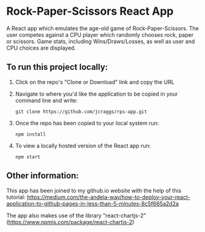 # Rock-Paper-Scissors React App

A React app which emulates the age-old game of Rock-Paper-Scissors. The user competes against a CPU player which randomly chooses rock, paper or scissors. Game stats, including Wins/Draws/Losses, as well as user and CPU choices are displayed.

## To run this project locally:

1. Click on the repo's "Clone or Download" link and copy the URL
2. Navigate to where you'd like the application to be copied in your command line and write:

   ```
   git clone https://github.com/jcraggs/rps-app.git
   ```
3. Once the repo has been copied to your local system run:
   ```
   npm install
   ```
4. To view a locally hosted version of the React app run:

   ```
   npm start
   ```
   
## Other information:

This app has been joined to my github.io website with the help of this tutorial: https://medium.com/the-andela-way/how-to-deploy-your-react-application-to-github-pages-in-less-than-5-minutes-8c5f665a2d2a

The app also makes use of the library "react-chartjs-2" (https://www.npmjs.com/package/react-chartjs-2)
